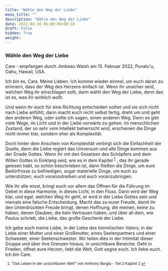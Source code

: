 ```yaml
---
title: "Wähle den Weg der Liebe"
menu_title: ""
description: "Wähle den Weg der Liebe"
date: 2022-04-18 06:00:00+00:10
draft: False
hidden: True
weight:
---
```

### Wähle den Weg der Liebe

Care - empfangen durch Jimbeau Walsh am 15. Februar 2022, Punalu'u, Oahu, Hawaii, USA.

Ich bin es, Care. Meine Lieben. Ich komme wieder einmal, um euch daran zu erinnern, dass der Weg des Herzens einfach ist. Wenn ihr unsicher seid, welchen Weg ihr einschlagen sollt, dann wählt den Weg der Liebe, denn das ist es, was ihr wirklich wollt.

Und wenn ihr euch für eine Richtung entscheiden solltet und sie sich nicht nach Liebe anfühlt, dann macht euch nicht selbst fertig, dreht um und geht den anderen Weg, oder sollte ich sagen, einen anderen Weg. Denn es gibt viele Wege, im Licht und in der Liebe vorwärts zu gehen. Im menschlichen Zustand, der so sehr vom Intellekt beherrscht wird, erscheinen die Dinge nicht immer klar, sondern eher als Komplexität.

Doch hinter dem Anschein von Komplexität verbirgt sich die Einfachheit der Quelle, denn die Liebe regiert das Universum und alle Dinge kommen aus der Gnade Gottes. Wenn ihr mit den Gesetzen des Schöpfers und dem Willen Gottes in Einklang seid, wie es in dem Kapitel <sup id="a1">[1](#f1)</sup> , das ihr gerade gelesen habt, so schön beschrieben ist, dann fließen die Dinge, um eure Bedürfnisse zu befriedigen, sogar materielle Dinge, um euch zu unterstützen, euch voranzutreiben und euch voranzubringen.

Wie ihr alle wisst, bringt euch vor allem das Öffnen für die Führung im Gebet in diese Harmonie, in dieses Licht, in den Fluss. Dann wird der Weg klar, und egal, welchen Weg ihr geht, er wird in der Liebe Gottes sein und niemals eine falsche Entscheidung. Macht das zu eurer Freude, damit ihr den Unterdrückten Freude bringt, denen Hoffnung, die meinen, keine zu haben, denen Glauben, die kein Vertrauen haben, und über all dem, wie Paulus schrieb, die Liebe, das große Geschenk der Liebe.

Ich gebe euch meine Liebe, in der Liebe des himmlischen Vaters, in der Liebe einer Mutter und einer Großmutter, eines Seelenpartners und einer Schwester, einer Seelenschwester. Wir teilen dies in der Intimität dieser Gruppe und über ihre Grenzen hinaus, in unsichtbare Bereiche. Geht in Frieden, öffnet eure Herzen, liebt die Welt, Gott segne euch. Ich liebe euch. Ich bin Care.
<small>

1. <large id="f1"> "Das Leben in der unsichtbaren Welt" von Anthony Borgia - Teil 2 Kapitel 2.[↩](#a1)
